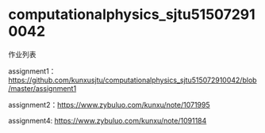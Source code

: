 # computationalphysics_sjtu515072910042
作业列表

assignment1：https://github.com/kunxusjtu/computationalphysics_sjtu515072910042/blob/master/assignment1

assignment2：https://www.zybuluo.com/kunxu/note/1071995

assignment4: https://www.zybuluo.com/kunxu/note/1091184
